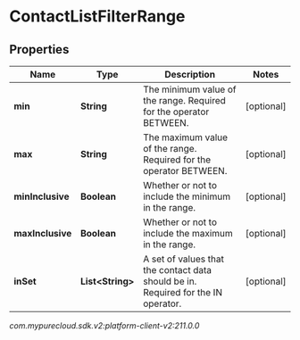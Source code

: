 # ContactListFilterRange


## Properties

| Name | Type | Description | Notes |
| ------------ | ------------- | ------------- | ------------- |
| **min** | **String** | The minimum value of the range. Required for the operator BETWEEN. |  [optional] |
| **max** | **String** | The maximum value of the range. Required for the operator BETWEEN. |  [optional] |
| **minInclusive** | **Boolean** | Whether or not to include the minimum in the range. |  [optional] |
| **maxInclusive** | **Boolean** | Whether or not to include the maximum in the range. |  [optional] |
| **inSet** | **List&lt;String&gt;** | A set of values that the contact data should be in. Required for the IN operator. |  [optional] |




_com.mypurecloud.sdk.v2:platform-client-v2:211.0.0_
